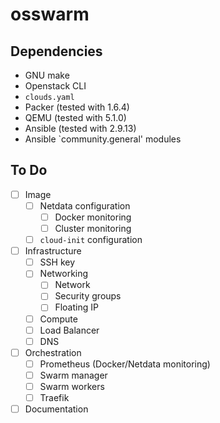 # osswarm

## Dependencies

* GNU make
* Openstack CLI
* `clouds.yaml`
* Packer (tested with 1.6.4)
* QEMU (tested with 5.1.0)
* Ansible (tested with 2.9.13)
* Ansible `community.general' modules

## To Do

- [ ] Image
  - [ ] Netdata configuration
    - [ ] Docker monitoring
    - [ ] Cluster monitoring
  - [ ] `cloud-init` configuration
- [ ] Infrastructure
  - [ ] SSH key
  - [ ] Networking
    - [ ] Network
    - [ ] Security groups
    - [ ] Floating IP
  - [ ] Compute
  - [ ] Load Balancer
  - [ ] DNS
- [ ] Orchestration
  - [ ] Prometheus (Docker/Netdata monitoring)
  - [ ] Swarm manager
  - [ ] Swarm workers
  - [ ] Traefik
- [ ] Documentation
